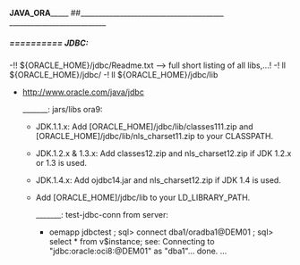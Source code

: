 __________________JAVA_ORA_______________________
##________________________________________  ___________________________


#####  ==========  JDBC:
-!! ${ORACLE_HOME}/jdbc/Readme.txt  --> full short listing of all libs,...!
-! ll ${ORACLE_HOME}/jdbc/
-! ll ${ORACLE_HOME}/jdbc/lib
- http://www.oracle.com/java/jdbc

	_______:  jars/libs ora9:
	- JDK.1.1.x: Add [ORACLE_HOME]/jdbc/lib/classes111.zip and [ORACLE_HOME]/jdbc/lib/nls_charset11.zip to your CLASSPATH.
    - JDK.1.2.x & 1.3.x: Add classes12.zip and nls_charset12.zip if JDK 1.2.x or 1.3 is used.
	- JDK.1.4.x: Add ojdbc14.jar and nls_charset12.zip if JDK 1.4 is used.
  - Add [ORACLE_HOME]/jdbc/lib to your LD_LIBRARY_PATH.

	_______:  test-jdbc-conn from server:
	- oemapp jdbctest ; sql> connect dba1/oradba1@DEM01 ; sql> select * from v$instance;
		see: Connecting to "jdbc:oracle:oci8:@DEM01" as "dba1"... done. ...
